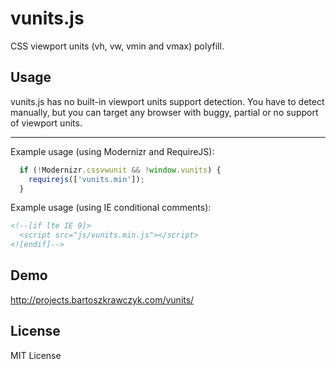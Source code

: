vunits.js
===================
CSS viewport units (vh, vw, vmin and vmax) polyfill.

## Usage
vunits.js has no built-in viewport units support detection. You have to detect manually, but you can target any browser with buggy, partial or no support of viewport units.    
- - -
Example usage (using Modernizr and RequireJS):
```js
  if (!Modernizr.cssvwunit && !window.vunits) {
    requirejs(['vunits.min']);
  }
```  
Example usage (using IE conditional comments):
```html
<!--[if lte IE 9]>
  <script src="js/vunits.min.js"></script>
<![endif]-->
```

## Demo
http://projects.bartoszkrawczyk.com/vunits/

## License
MIT License
